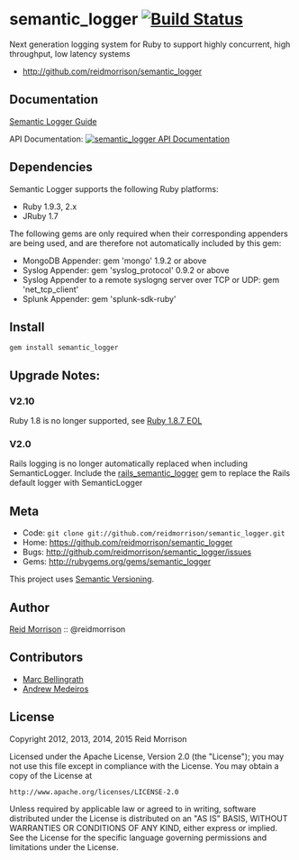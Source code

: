 semantic_logger [![Build Status](https://secure.travis-ci.org/reidmorrison/semantic_logger.png?branch=master)](http://travis-ci.org/reidmorrison/semantic_logger)
===============

Next generation logging system for Ruby to support highly concurrent, high throughput, low latency systems

* http://github.com/reidmorrison/semantic_logger

## Documentation

[Semantic Logger Guide](http://reidmorrison.github.io/semantic_logger)

API Documentation: [![semantic_logger API Documentation](https://www.omniref.com/ruby/gems/semantic_logger.png)](https://www.omniref.com/ruby/gems/semantic_logger)

## Dependencies

Semantic Logger supports the following Ruby platforms:
- Ruby 1.9.3, 2.x
- JRuby 1.7

The following gems are only required when their corresponding appenders are being used,
and are therefore not automatically included by this gem:
- MongoDB Appender: gem 'mongo' 1.9.2 or above
- Syslog Appender: gem 'syslog_protocol' 0.9.2 or above
- Syslog Appender to a remote syslogng server over TCP or UDP: gem 'net_tcp_client'
- Splunk Appender: gem 'splunk-sdk-ruby'

## Install

    gem install semantic_logger

## Upgrade Notes:

### V2.10

Ruby 1.8 is no longer supported, see [Ruby 1.8.7 EOL](https://www.ruby-lang.org/en/news/2014/07/01/eol-for-1-8-7-and-1-9-2/)

### V2.0

Rails logging is no longer automatically replaced when including SemanticLogger.
Include the [rails_semantic_logger](http://github.com/reidmorrison/rails_semantic_logger)
gem to replace the Rails default logger with SemanticLogger

## Meta

* Code: `git clone git://github.com/reidmorrison/semantic_logger.git`
* Home: <https://github.com/reidmorrison/semantic_logger>
* Bugs: <http://github.com/reidmorrison/semantic_logger/issues>
* Gems: <http://rubygems.org/gems/semantic_logger>

This project uses [Semantic Versioning](http://semver.org/).

## Author

[Reid Morrison](https://github.com/reidmorrison) :: @reidmorrison

## Contributors

* [Marc Bellingrath](https://github.com/marc)
* [Andrew Medeiros](https://github.com/amedeiros)

## License

Copyright 2012, 2013, 2014, 2015 Reid Morrison

Licensed under the Apache License, Version 2.0 (the "License");
you may not use this file except in compliance with the License.
You may obtain a copy of the License at

    http://www.apache.org/licenses/LICENSE-2.0

Unless required by applicable law or agreed to in writing, software
distributed under the License is distributed on an "AS IS" BASIS,
WITHOUT WARRANTIES OR CONDITIONS OF ANY KIND, either express or implied.
See the License for the specific language governing permissions and
limitations under the License.
